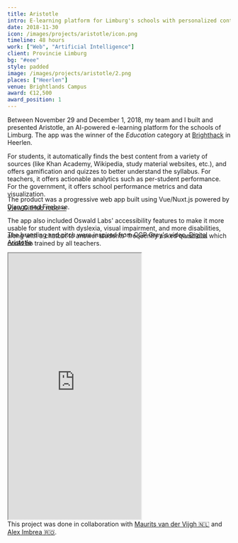```yaml
---
title: Aristotle
intro: E-learning platform for Limburg's schools with personalized content recommendations and actionable analytics
date: 2018-11-30
icon: /images/projects/aristotle/icon.png
timeline: 48 hours
work: ["Web", "Artificial Intelligence"]
client: Provincie Limburg
bg: "#eee"
style: padded
image: /images/projects/aristotle/2.png
places: ["Heerlen"]
venue: Brightlands Campus
award: €12,500
award_position: 1
---
```


Between November 29 and December 1, 2018, my team and I built and presented Aristotle, an AI-powered e-learning platform for the schools of Limburg. The app was the winner of the *Education* category at [Brighthack](http://brighthack.eu) in Heerlen.

For students, it automatically finds the best content from a variety of sources (like Khan Academy, Wikipedia, study material websites, etc.), and offers gamification and quizzes to better understand the syllabus. For teachers, it offers actionable analytics such as per-student performance. For the government, it offers school performance metrics and data visualization.

[View GitHub repo &rarr;](https://github.com/AnandChowdhary/aristotle)

<div class="two-images">
	<div><img alt="" src="/images/projects/aristotle/1.png"></div>
	<div><img alt="" src="/images/projects/aristotle/2.png"></div>
</div>

<div class="two-images" style="margin-top: -4rem">
	<div><img alt="" src="/images/projects/aristotle/3.png"></div>
	<div><img alt="" src="/images/projects/aristotle/4.png"></div>
</div>

The product was a progressive web app built using Vue/Nuxt.js powered by Django and Firebase.

The app also included Oswald Labs' accessibility features to make it more usable for student with dyslexia, visual impairment, and more disabilities, along with a chatbot to answer students' frequently asked questions which could be trained by all teachers.

<div class="two-images">
	<div><img alt="" src="/images/projects/aristotle/5.png"></div>
	<div><img alt="" src="/images/projects/aristotle/6.png"></div>
</div>

<div class="two-images" style="margin-top: -4rem">
	<div><img alt="" src="/images/projects/aristotle/7.png"></div>
	<div><img alt="" src="/images/projects/aristotle/8.png"></div>
</div>

The branding and pitch were inspired from CGP Grey's video, [Digital Aristotle](https://www.youtube.com/watch?v=7vsCAM17O-M).

<iframe class="video-embed" height="600" src="https://www.youtube.com/embed/223RTMXXtxc"></iframe>

<footer>This project was done in collaboration with <a href="http://vandervijgh.it">Maurits van der Vijgh 🇳🇱</a> and <a href="https://aleximbrea.com">Alex Imbrea 🇷🇴</a>.</footer>